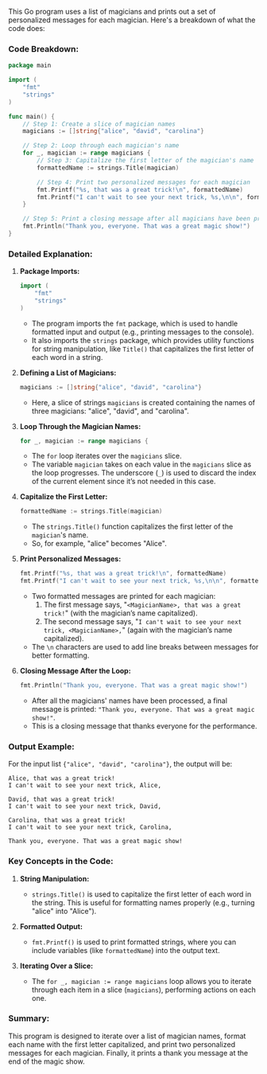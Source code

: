 This Go program uses a list of magicians and prints out a set of personalized messages for each magician. Here's a breakdown of what the code does:

### **Code Breakdown:**

```go
package main

import (
	"fmt"
	"strings"
)

func main() {
	// Step 1: Create a slice of magician names
	magicians := []string{"alice", "david", "carolina"}

	// Step 2: Loop through each magician's name
	for _, magician := range magicians {
		// Step 3: Capitalize the first letter of the magician's name
		formattedName := strings.Title(magician)

		// Step 4: Print two personalized messages for each magician
		fmt.Printf("%s, that was a great trick!\n", formattedName)
		fmt.Printf("I can't wait to see your next trick, %s,\n\n", formattedName)
	}

	// Step 5: Print a closing message after all magicians have been processed
	fmt.Println("Thank you, everyone. That was a great magic show!")
}
```

### **Detailed Explanation:**

1. **Package Imports:**
   ```go
   import (
       "fmt"
       "strings"
   )
   ```
   - The program imports the `fmt` package, which is used to handle formatted input and output (e.g., printing messages to the console).
   - It also imports the `strings` package, which provides utility functions for string manipulation, like `Title()` that capitalizes the first letter of each word in a string.

2. **Defining a List of Magicians:**
   ```go
   magicians := []string{"alice", "david", "carolina"}
   ```
   - Here, a slice of strings `magicians` is created containing the names of three magicians: "alice", "david", and "carolina".

3. **Loop Through the Magician Names:**
   ```go
   for _, magician := range magicians {
   ```
   - The `for` loop iterates over the `magicians` slice. 
   - The variable `magician` takes on each value in the `magicians` slice as the loop progresses. The underscore (`_`) is used to discard the index of the current element since it’s not needed in this case.

4. **Capitalize the First Letter:**
   ```go
   formattedName := strings.Title(magician)
   ```
   - The `strings.Title()` function capitalizes the first letter of the `magician`'s name.
   - So, for example, "alice" becomes "Alice".

5. **Print Personalized Messages:**
   ```go
   fmt.Printf("%s, that was a great trick!\n", formattedName)
   fmt.Printf("I can't wait to see your next trick, %s,\n\n", formattedName)
   ```
   - Two formatted messages are printed for each magician:
     1. The first message says, "`<MagicianName>, that was a great trick!`" (with the magician’s name capitalized).
     2. The second message says, "`I can't wait to see your next trick, <MagicianName>,`" (again with the magician’s name capitalized).
   - The `\n` characters are used to add line breaks between messages for better formatting.

6. **Closing Message After the Loop:**
   ```go
   fmt.Println("Thank you, everyone. That was a great magic show!")
   ```
   - After all the magicians' names have been processed, a final message is printed: `"Thank you, everyone. That was a great magic show!"`.
   - This is a closing message that thanks everyone for the performance.

### **Output Example:**
For the input list `{"alice", "david", "carolina"}`, the output will be:

```
Alice, that was a great trick!
I can't wait to see your next trick, Alice,

David, that was a great trick!
I can't wait to see your next trick, David,

Carolina, that was a great trick!
I can't wait to see your next trick, Carolina,

Thank you, everyone. That was a great magic show!
```

### **Key Concepts in the Code:**

1. **String Manipulation:**
   - `strings.Title()` is used to capitalize the first letter of each word in the string. This is useful for formatting names properly (e.g., turning "alice" into "Alice").

2. **Formatted Output:**
   - `fmt.Printf()` is used to print formatted strings, where you can include variables (like `formattedName`) into the output text.

3. **Iterating Over a Slice:**
   - The `for _, magician := range magicians` loop allows you to iterate through each item in a slice (`magicians`), performing actions on each one.

### **Summary:**
This program is designed to iterate over a list of magician names, format each name with the first letter capitalized, and print two personalized messages for each magician. Finally, it prints a thank you message at the end of the magic show.
